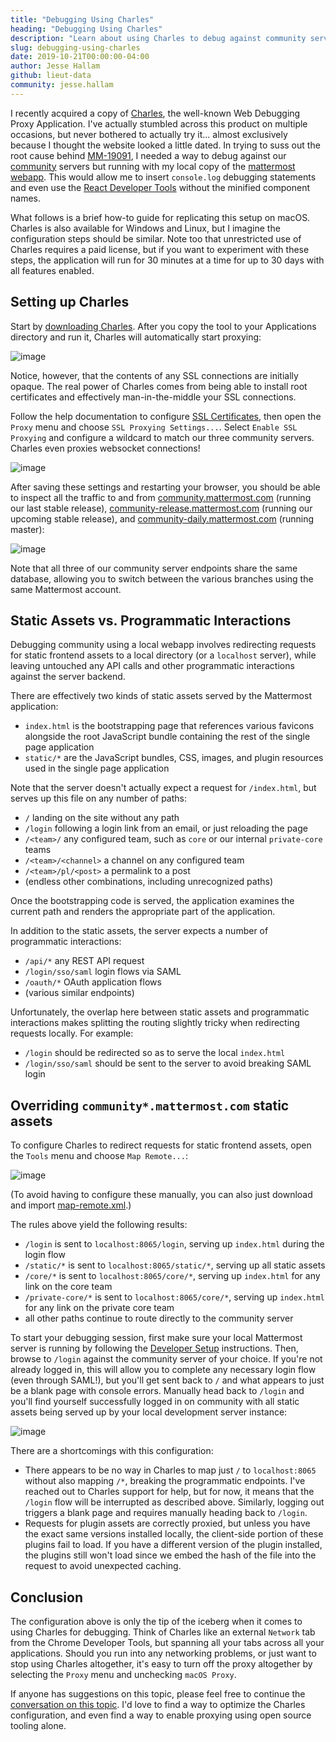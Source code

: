 ```yaml
---
title: "Debugging Using Charles"
heading: "Debugging Using Charles"
description: "Learn about using Charles to debug against community servers while running a local copy of the mattermost webapp."
slug: debugging-using-charles
date: 2019-10-21T00:00:00-04:00
author: Jesse Hallam
github: lieut-data
community: jesse.hallam
---
```


I recently acquired a copy of [Charles](https://www.charlesproxy.com), the well-known Web Debugging Proxy Application. I've actually stumbled across this product on multiple occasions, but never bothered to actually try it... almost exclusively because I thought the website looked a little dated. In trying to suss out the root cause behind [MM-19091](https://mattermost.atlassian.net/browse/MM-19091), I needed a way to debug against our [community](https://community.mattermost.com) servers but running with my local copy of the [mattermost webapp](https://github.com/mattermost/mattermost-webapp). This would allow me to insert `console.log` debugging statements and even use the [React Developer Tools](https://chrome.google.com/webstore/detail/react-developer-tools/fmkadmapgofadopljbjfkapdkoienihi?hl=en) without the minified component names.

What follows is a brief how-to guide for replicating this setup on macOS. Charles is also available for Windows and Linux, but I imagine the configuration steps should be similar. Note too that unrestricted use of Charles requires a paid license, but if you want to experiment with these steps, the application will run for 30 minutes at a time for up to 30 days with all features enabled.

## Setting up Charles

Start by [downloading Charles](https://www.charlesproxy.com/download/). After you copy the tool to your Applications directory and run it, Charles will automatically start proxying:

![image](/blog/2019-10-21-debugging-using-charles/proxying.png)

Notice, however, that the contents of any SSL connections are initially opaque. The real power of Charles comes from being able to install root certificates and effectively man-in-the-middle your SSL connections.

Follow the help documentation to configure [SSL Certificates](https://www.charlesproxy.com/documentation/using-charles/ssl-certificates/), then open the `Proxy` menu and choose `SSL Proxying Settings...`. Select `Enable SSL Proxying` and configure a wildcard to match our three community servers. Charles even proxies websocket connections!

![image](/blog/2019-10-21-debugging-using-charles/configure-ssl-proxying.png)

After saving these settings and restarting your browser, you should be able to inspect all the traffic to and from [community.mattermost.com](https://community.mattermost.com) (running our last stable release), [community-release.mattermost.com](https://community-release.mattermost.com) (running our upcoming stable release), and [community-daily.mattermost.com](https://community-daily.mattermost.com) (running master):

![image](/blog/2019-10-21-debugging-using-charles/proxying-community.png)

Note that all three of our community server endpoints share the same database, allowing you to switch between the various branches using the same Mattermost account.

## Static Assets vs. Programmatic Interactions

Debugging community using a local webapp involves redirecting requests for static frontend assets to a local directory (or a `localhost` server), while leaving untouched any API calls and other programmatic interactions against the server backend.

There are effectively two kinds of static assets served by the Mattermost application:

* `index.html` is the bootstrapping page that references various favicons alongside the root JavaScript bundle containing the rest of the single page application
* `static/*` are the JavaScript bundles, CSS, images, and plugin resources used in the single page application

Note that the server doesn't actually expect a request for `/index.html`, but serves up this file on any number of paths:

* `/` landing on the site without any path
* `/login` following a login link from an email, or just reloading the page
* `/<team>/` any configured team, such as `core` or our internal `private-core` teams
* `/<team>/<channel>` a channel on any configured team
* `/<team>/pl/<post>` a permalink to a post
* (endless other combinations, including unrecognized paths)

Once the bootstrapping code is served, the application examines the current path and renders the appropriate part of the application.

In addition to the static assets, the server expects a number of programmatic interactions:

* `/api/*` any REST API request
* `/login/sso/saml` login flows via SAML
* `/oauth/*` OAuth application flows
* (various similar endpoints)

Unfortunately, the overlap here between static assets and programmatic interactions makes splitting the routing slightly tricky when redirecting requests locally. For example:

* `/login` should be redirected so as to serve the local `index.html`
* `/login/sso/saml` should be sent to the server to avoid breaking SAML login

## Overriding `community*.mattermost.com` static assets

To configure Charles to redirect requests for static frontend assets, open the `Tools` menu and choose `Map Remote...`:

![image](/blog/2019-10-21-debugging-using-charles/map-remote.png)

(To avoid having to configure these manually, you can also just download and import [map-remote.xml](/blog/2019-10-21-debugging-using-charles/map-remote.xml).)

The rules above yield the following results:

* `/login` is sent to `localhost:8065/login`, serving up `index.html` during the login flow
* `/static/*` is sent to `localhost:8065/static/*`, serving up all static assets
* `/core/*` is sent to `localhost:8065/core/*`, serving up `index.html` for any link on the core team
* `/private-core/*` is sent to `localhost:8065/core/*`, serving up `index.html` for any link on the private core team
* all other paths continue to route directly to the community server

To start your debugging session, first make sure your local Mattermost server is running by following the [Developer Setup](https://developers.mattermost.com/contribute/webapp/developer-setup/) instructions. Then, browse to `/login` against the community server of your choice. If you're not already logged in, this will allow you to complete any necessary login flow (even through SAML!), but you'll get sent back to `/` and what appears to just be a blank page with console errors. Manually head back to `/login` and you'll find yourself successfully logged in on community with all static assets being served up by your local development server instance:

![image](/blog/2019-10-21-debugging-using-charles/debugging-community.png)

There are a shortcomings with this configuration:

* There appears to be no way in Charles to map just `/` to `localhost:8065` without also mapping `/*`, breaking the programmatic endpoints. I've reached out to Charles support for help, but for now, it means that the `/login` flow will be interrupted as described above. Similarly, logging out triggers a blank page and requires manually heading back to `/login`.
* Requests for plugin assets are correctly proxied, but unless you have the exact same versions installed locally, the client-side portion of these plugins fail to load. If you have a different version of the plugin installed, the plugins still won't load since we embed the hash of the file into the request to avoid unexpected caching.

## Conclusion

The configuration above is only the tip of the iceberg when it comes to using Charles for debugging. Think of Charles like an external `Network` tab from the Chrome Developer Tools, but spanning all your tabs across all your applications. Should you run into any networking problems, or just want to stop using Charles altogether, it's easy to turn off the proxy altogether by selecting the `Proxy` menu and unchecking `macOS Proxy`.

If anyone has suggestions on this topic, please feel free to continue the [conversation on this topic](https://community.mattermost.com/core/pl/tmetoow5cpgmbg8ftok4tr6scy). I'd love to find a way to optimize the Charles configuration, and even find a way to enable proxying using open source tooling alone.
